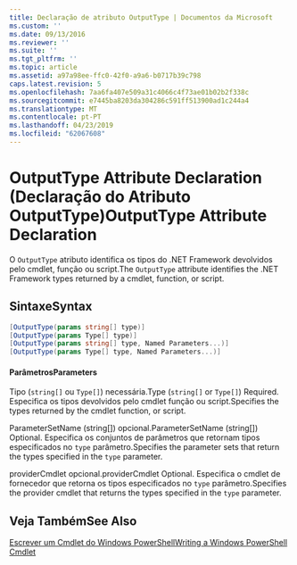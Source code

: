```yaml
---
title: Declaração de atributo OutputType | Documentos da Microsoft
ms.custom: ''
ms.date: 09/13/2016
ms.reviewer: ''
ms.suite: ''
ms.tgt_pltfrm: ''
ms.topic: article
ms.assetid: a97a98ee-ffc0-42f0-a9a6-b0717b39c798
caps.latest.revision: 5
ms.openlocfilehash: 7aa6fa407e509a31c4066c4f73ae01b02b2f338c
ms.sourcegitcommit: e7445ba8203da304286c591ff513900ad1c244a4
ms.translationtype: MT
ms.contentlocale: pt-PT
ms.lasthandoff: 04/23/2019
ms.locfileid: "62067608"
---
```

# <a name="outputtype-attribute-declaration"></a><span data-ttu-id="2fb5f-102">OutputType Attribute Declaration (Declaração do Atributo OutputType)</span><span class="sxs-lookup"><span data-stu-id="2fb5f-102">OutputType Attribute Declaration</span></span>

<span data-ttu-id="2fb5f-103">O `OutputType` atributo identifica os tipos do .NET Framework devolvidos pelo cmdlet, função ou script.</span><span class="sxs-lookup"><span data-stu-id="2fb5f-103">The `OutputType` attribute identifies the .NET Framework types returned by a cmdlet, function, or script.</span></span>

## <a name="syntax"></a><span data-ttu-id="2fb5f-104">Sintaxe</span><span class="sxs-lookup"><span data-stu-id="2fb5f-104">Syntax</span></span>

```csharp
[OutputType(params string[] type)]
[OutputType(params Type[] type)]
[OutputType(params string[] type, Named Parameters...)]
[OutputType(params Type[] type, Named Parameters...)]
```

#### <a name="parameters"></a><span data-ttu-id="2fb5f-105">Parâmetros</span><span class="sxs-lookup"><span data-stu-id="2fb5f-105">Parameters</span></span>

<span data-ttu-id="2fb5f-106">Tipo (`string[]` ou `Type[]`) necessária.</span><span class="sxs-lookup"><span data-stu-id="2fb5f-106">Type (`string[]` or `Type[]`) Required.</span></span> <span data-ttu-id="2fb5f-107">Especifica os tipos devolvidos pelo cmdlet função ou script.</span><span class="sxs-lookup"><span data-stu-id="2fb5f-107">Specifies the types returned by the cmdlet function, or script.</span></span>

<span data-ttu-id="2fb5f-108">ParameterSetName (string[]) opcional.</span><span class="sxs-lookup"><span data-stu-id="2fb5f-108">ParameterSetName (string[]) Optional.</span></span> <span data-ttu-id="2fb5f-109">Especifica os conjuntos de parâmetros que retornam tipos especificados no `type` parâmetro.</span><span class="sxs-lookup"><span data-stu-id="2fb5f-109">Specifies the parameter sets that return the types specified in the `type` parameter.</span></span>

<span data-ttu-id="2fb5f-110">providerCmdlet opcional.</span><span class="sxs-lookup"><span data-stu-id="2fb5f-110">providerCmdlet Optional.</span></span> <span data-ttu-id="2fb5f-111">Especifica o cmdlet de fornecedor que retorna os tipos especificados no `type` parâmetro.</span><span class="sxs-lookup"><span data-stu-id="2fb5f-111">Specifies the provider cmdlet that returns the types specified in the `type` parameter.</span></span>

## <a name="see-also"></a><span data-ttu-id="2fb5f-112">Veja Também</span><span class="sxs-lookup"><span data-stu-id="2fb5f-112">See Also</span></span>

[<span data-ttu-id="2fb5f-113">Escrever um Cmdlet do Windows PowerShell</span><span class="sxs-lookup"><span data-stu-id="2fb5f-113">Writing a Windows PowerShell Cmdlet</span></span>](./writing-a-windows-powershell-cmdlet.md)
